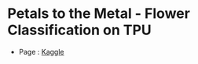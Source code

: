 # Petals to the Metal - Flower Classification on TPU
- Page : [Kaggle](https://www.kaggle.com/competitions/tpu-getting-started/overview)
